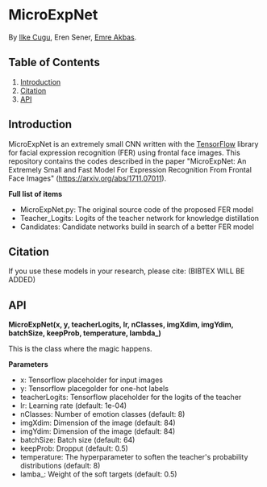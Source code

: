 # MicroExpNet

By [Ilke Cugu](https://scholar.google.com.tr/citations?user=v6YG0YEAAAAJ&hl=en), Eren Sener, [Emre Akbas](http://user.ceng.metu.edu.tr/~emre/).

## Table of Contents

1. [Introduction](#introduction)
2. [Citation](#citation)
3. [API](#api)

## Introduction

MicroExpNet is an extremely small CNN written with the [TensorFlow](https://www.tensorflow.org/) library for facial expression recognition (FER) using frontal face images. This repository contains the codes described in the paper "MicroExpNet: An Extremely Small and Fast Model For Expression Recognition From Frontal Face Images" (https://arxiv.org/abs/1711.07011).

**Full list of items**
  * MicroExpNet.py: The original source code of the proposed FER model
  * Teacher_Logits: Logits of the teacher network for knowledge distillation
  * Candidates: Candidate networks build in search of a better FER model
  
## Citation

If you use these models in your research, please cite:
(BIBTEX WILL BE ADDED)

## API
**MicroExpNet(x, y, teacherLogits, lr, nClasses, imgXdim, imgYdim, batchSize, keepProb, temperature, lambda_)**

This is the class where the magic happens.

**Parameters**
  - x: Tensorflow placeholder for input images 
  - y: Tensorflow placegolder for one-hot labels
  - teacherLogits: Tensorflow placeholder for the logits of the teacher
  - lr: Learning rate (default: 1e-04)
  - nClasses: Number of emotion classes (default: 8)
  - imgXdim: Dimension of the image (default: 84)
  - imgYdim: Dimension of the image (default: 84)
  - batchSize: Batch size (default: 64)
  - keepProb: Dropput (default: 0.5)
  - temperature: The hyperparameter to soften the teacher's probability distributions (default: 8)
  - lamba_: Weight of the soft targets (default: 0.5)
